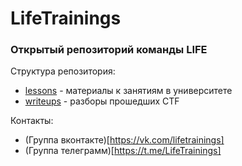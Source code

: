 # LifeTrainings

### Открытый репозиторий команды **LIFE**

Структура репозитория:
 - [lessons](lessons)	- материалы к занятиям в университете
 - [writeups](writeups)	- разборы прошедших CTF

Контакты:
 - (Группа вконтакте)[https://vk.com/lifetrainings]
 - (Группа телеграмм)[https://t.me/LifeTrainings]